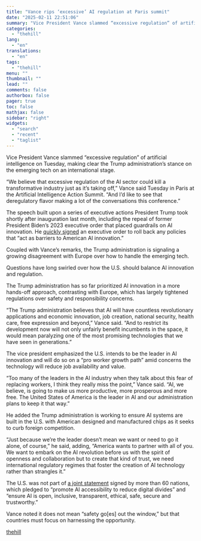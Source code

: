 ```yaml
---
title: "Vance rips ‘excessive’ AI regulation at Paris summit"
date: "2025-02-11 22:51:06"
summary: "Vice President Vance slammed “excessive regulation” of artificial intelligence on Tuesday, making clear the Trump administration’s stance on the emerging tech on an international stage. “We believe that excessive regulation of the AI sector could kill a transformative industry just as it’s taking off,” Vance said Tuesday in Paris at..."
categories:
  - "thehill"
lang:
  - "en"
translations:
  - "en"
tags:
  - "thehill"
menu: ""
thumbnail: ""
lead: ""
comments: false
authorbox: false
pager: true
toc: false
mathjax: false
sidebar: "right"
widgets:
  - "search"
  - "recent"
  - "taglist"
---
```


Vice President Vance slammed “excessive regulation” of artificial intelligence on Tuesday, making clear the Trump administration’s stance on the emerging tech on an international stage.

“We believe that excessive regulation of the AI sector could kill a transformative industry just as it’s taking off,” Vance said Tuesday in Paris at the Artificial Intelligence Action Summit. “And I’d like to see that deregulatory flavor making a lot of the conversations this conference.”

The speech built upon a series of executive actions President Trump took shortly after inauguration last month, including the repeal of former President Biden’s 2023 executive order that placed guardrails on AI innovation. He [quickly signed](https://thehill.com/homenews/ap/ap-business/ap-trump-signs-executive-order-on-developing-artificial-intelligence-free-from-ideological-bias-2/) an executive order to roll back any policies that “act as barriers to American AI innovation.”

Coupled with Vance’s remarks, the Trump administration is signaling a growing disagreement with Europe over how to handle the emerging tech.

Questions have long swirled over how the U.S. should balance AI innovation and regulation.

The Trump administration has so far prioritized AI innovation in a more hands-off approach, contrasting with Europe, which has largely tightened regulations over safety and responsibility concerns.

“The Trump administration believes that AI will have countless revolutionary applications and economic innovation, job creation, national security, health care, free expression and beyond,” Vance said. “And to restrict its development now will not only unfairly benefit incumbents in the space, it would mean paralyzing one of the most promising technologies that we have seen in generations.”

The vice president emphasized the U.S. intends to be the leader in AI innovation and will do so on a “pro worker growth path” amid concerns the technology will reduce job availability and value.

“Too many of the leaders in the AI industry when they talk about this fear of replacing workers, I think they really miss the point,” Vance said. “AI, we believe, is going to make us more productive, more prosperous and more free. The United States of America is the leader in AI and our administration plans to keep it that way.”

He added the Trump administration is working to ensure AI systems are built in the U.S. with American designed and manufactured chips as it seeks to curb foreign competition.

“Just because we’re the leader doesn’t mean we want or need to go it alone, of course,” he said, adding, “America wants to partner with all of you. We want to embark on the AI revolution before us with the spirit of openness and collaboration but to create that kind of trust, we need international regulatory regimes that foster the creation of AI technology rather than strangles it.”

The U.S. was not part of [a joint statement](http://as) signed by more than 60 nations, which pledged to “promote AI accessibility to reduce digital divides” and “ensure AI is open, inclusive, transparent, ethical, safe, secure and trustworthy.”

Vance noted it does not mean “safety go[es] out the window,” but that countries must focus on harnessing the opportunity.

[thehill](https://thehill.com/policy/technology/5137834-trump-administration-ai-regulation/)
